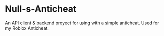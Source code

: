 # Null-s-Anticheat
An API client &amp; backend proyect for using with a simple anticheat. Used for my Roblox Anticheat.
